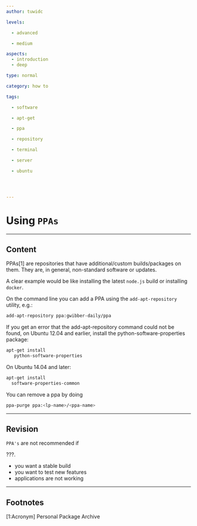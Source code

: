 ```yaml
---
author: tuwidc

levels:

  - advanced

  - medium

aspects:
  - introduction
  - deep

type: normal

category: how to

tags:

  - software

  - apt-get

  - ppa

  - repository

  - terminal

  - server

  - ubuntu




---
```


# Using `PPAs`

---
## Content

PPAs[1] are repositories that have additional/custom builds/packages on them. They are, in general, non-standard software or updates.

A clear example would be like installing the latest `node.js` build or installing `docker`. 

On the command line you can add a PPA using the `add-apt-repository` utility, e.g.:
```bash
add-apt-repository ppa:gwibber-daily/ppa
```

If you get an error that the add-apt-repository command could not be found, on Ubuntu 12.04 and earlier, install the python-software-properties package:
```bash
apt-get install
   python-software-properties
```
On Ubuntu 14.04 and later:
```bash
apt-get install 
  software-properties-common
```
You can remove a ppa by doing
```bash
ppa-purge ppa:<lp-name>/<ppa-name>
```

---
## Revision

`PPA's`  are not recommended if 

???.

* you want a stable build
* you want to test new features 
* applications are not working

---
## Footnotes
[1:Acronym]
Personal Package Archive
 
 
